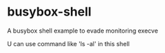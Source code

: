 # busybox-shell
A busybox shell example to evade monitoring execve

U can use command like 'ls -al' in this shell
